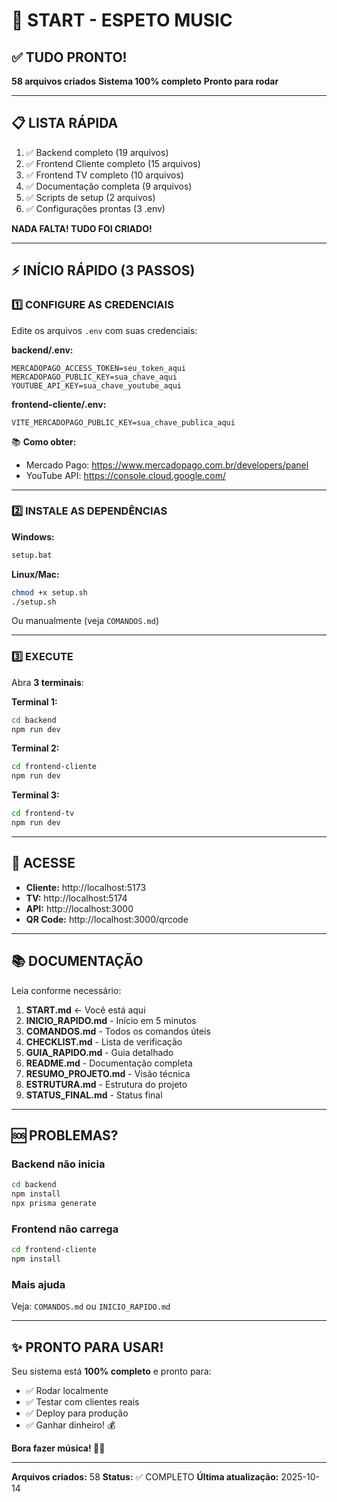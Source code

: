 # 🚀 START - ESPETO MUSIC

## ✅ TUDO PRONTO!

**58 arquivos criados**
**Sistema 100% completo**
**Pronto para rodar**

---

## 📋 LISTA RÁPIDA

1. ✅ Backend completo (19 arquivos)
2. ✅ Frontend Cliente completo (15 arquivos)
3. ✅ Frontend TV completo (10 arquivos)
4. ✅ Documentação completa (9 arquivos)
5. ✅ Scripts de setup (2 arquivos)
6. ✅ Configurações prontas (3 .env)

**NADA FALTA! TUDO FOI CRIADO!**

---

## ⚡ INÍCIO RÁPIDO (3 PASSOS)

### 1️⃣ CONFIGURE AS CREDENCIAIS

Edite os arquivos `.env` com suas credenciais:

**backend/.env:**
```env
MERCADOPAGO_ACCESS_TOKEN=seu_token_aqui
MERCADOPAGO_PUBLIC_KEY=sua_chave_aqui
YOUTUBE_API_KEY=sua_chave_youtube_aqui
```

**frontend-cliente/.env:**
```env
VITE_MERCADOPAGO_PUBLIC_KEY=sua_chave_publica_aqui
```

📚 **Como obter:**
- Mercado Pago: https://www.mercadopago.com.br/developers/panel
- YouTube API: https://console.cloud.google.com/

---

### 2️⃣ INSTALE AS DEPENDÊNCIAS

**Windows:**
```bash
setup.bat
```

**Linux/Mac:**
```bash
chmod +x setup.sh
./setup.sh
```

Ou manualmente (veja `COMANDOS.md`)

---

### 3️⃣ EXECUTE

Abra **3 terminais**:

**Terminal 1:**
```bash
cd backend
npm run dev
```

**Terminal 2:**
```bash
cd frontend-cliente
npm run dev
```

**Terminal 3:**
```bash
cd frontend-tv
npm run dev
```

---

## 🎯 ACESSE

- **Cliente:** http://localhost:5173
- **TV:** http://localhost:5174
- **API:** http://localhost:3000
- **QR Code:** http://localhost:3000/qrcode

---

## 📚 DOCUMENTAÇÃO

Leia conforme necessário:

1. **START.md** ← Você está aqui
2. **INICIO_RAPIDO.md** - Início em 5 minutos
3. **COMANDOS.md** - Todos os comandos úteis
4. **CHECKLIST.md** - Lista de verificação
5. **GUIA_RAPIDO.md** - Guia detalhado
6. **README.md** - Documentação completa
7. **RESUMO_PROJETO.md** - Visão técnica
8. **ESTRUTURA.md** - Estrutura do projeto
9. **STATUS_FINAL.md** - Status final

---

## 🆘 PROBLEMAS?

### Backend não inicia
```bash
cd backend
npm install
npx prisma generate
```

### Frontend não carrega
```bash
cd frontend-cliente
npm install
```

### Mais ajuda
Veja: `COMANDOS.md` ou `INICIO_RAPIDO.md`

---

## ✨ PRONTO PARA USAR!

Seu sistema está **100% completo** e pronto para:
- ✅ Rodar localmente
- ✅ Testar com clientes reais
- ✅ Deploy para produção
- ✅ Ganhar dinheiro! 💰

**Bora fazer música! 🎵🚀**

---

**Arquivos criados:** 58
**Status:** ✅ COMPLETO
**Última atualização:** 2025-10-14
